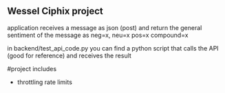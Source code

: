 ## Wessel Ciphix project

application receives a message as json (post) and return the general sentiment of the message as neg=x, neu=x pos=x compound=x

in backend/test_api_code.py you can find a python script that calls the API (good for reference) and receives the result

#project includes
- throttling rate limits